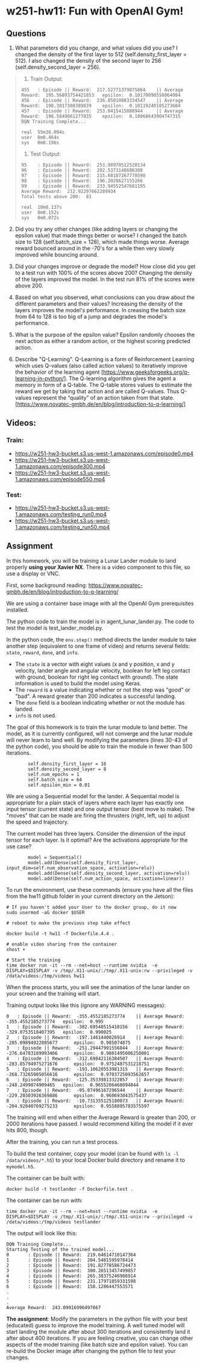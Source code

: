 # w251-hw11: Fun with OpenAI Gym!

## Questions
1. What parameters did you change, and what values did you use?
I changed the density of the first layer to 512 (self.density_first_layer = 512). I also changed the density of the second layer to 256 (self.density_second_layer = 256).

> 1. Train Output:
> ```
> 455 	: Episode || Reward:  217.52771379075864 	|| Average Reward:  195.56893754421853 	 epsilon:  0.10170090558064004
> 456 	: Episode || Reward:  236.85010883334547 	|| Average Reward:  198.3017368389839 	 epsilon:  0.10119240105273684
> 457 	: Episode || Reward:  253.0415415888944 	|| Average Reward:  198.5849061277835 	 epsilon:  0.10068643904747315
> DQN Training Complete...
>
> real	55m36.094s
> user	0m0.464s
> sys	0m0.196s
> ```
>
> 1. Test Output:
> ```
> 95 	: Episode || Reward:  253.98970512520134
> 96 	: Episode || Reward:  202.5373148686308
> 97 	: Episode || Reward:  215.68187267778598
> 98 	: Episode || Reward:  196.2028627155266
> 99 	: Episode || Reward:  233.94552547681195
> Average Reward:  212.92297662289934
> Total tests above 200:  81
>
> real	10m8.137s
> user	0m0.152s
> sys	0m0.072s
> ```

2. Did you try any other changes (like adding layers or changing the epsilon value) that made things better or worse?
I changed the batch size to 128 (self.batch_size = 128), which made things worse. Average reward bounced around in the -70's for a while then very slowly improved while bouncing around.

3. Did your changes improve or degrade the model? How close did you get to a test run with 100% of the scores above 200?
Changing the density of the layers improved the model. In the test run 81% of the scores were above 200.

4. Based on what you observed, what conclusions can you draw about the different parameters and their values?
Increasing the density of the layers improves the model's performance. In creasing the batch size from 64 to 128 is too big of a jump and degrades the model's performance.

5. What is the purpose of the epsilon value?
Epsilon randomly chooses the next action as either a random action, or the highest scoring predicted action.

6. Describe "Q-Learning".
Q-Learning is a form of Reinforcement Learning which uses Q-values (also called action values) to iteratively improve the behavior of the learning agent [https://www.geeksforgeeks.org/q-learning-in-python/]. The Q-learning algorithm gives the agent a memory in form of a Q-table. The Q-table stores values to estimate the reward we get by taking that action and are called Q-values. Thus Q-values represent the “quality” of an action taken from that state. [https://www.novatec-gmbh.de/en/blog/introduction-to-q-learning/]


## Videos:
### Train:
- https://w251-hw3-bucket.s3.us-west-1.amazonaws.com/episode0.mp4
- https://w251-hw3-bucket.s3.us-west-1.amazonaws.com/episode300.mp4
- https://w251-hw3-bucket.s3.us-west-1.amazonaws.com/episode550.mp4
### Test:
- https://w251-hw3-bucket.s3.us-west-1.amazonaws.com/testing_run0.mp4
- https://w251-hw3-bucket.s3.us-west-1.amazonaws.com/testing_run50.mp4

## Assignment
In this homework, you will be training a Lunar Lander module to land properly **using your Xavier NX**. There is a video component to this file, so use a display or VNC.

First, some background reading: https://www.novatec-gmbh.de/en/blog/introduction-to-q-learning/

We are using a container base image with all the OpenAI Gym prerequisites installed. 

The python code to train the model is in agent_lunar_lander.py. The code to test the model is test_lander_model.py.

In the python code, the `env.step()` method directs the lander module to take another step (equivalent to one frame of video) and returns several fields: `state`, `reward`, `done`, and `info`. 

 - The `state` is a vector with eight values (x and y position, x and y velocity, lander angle and angular velocity, boolean for left leg contact with ground, boolean for right leg contact with ground). The state information is used to build the model using Keras.
 - The `reward` is a value indicating whether or not the step was "good" or "bad". A reward greater than 200 indicates a successful landing.
 - The `done` field is a boolean indicating whether or not the module has landed. 
 - `info` is not used.

The goal of this homework is to train the lunar module to land better. The model, as it is currently configured, will not converge and the lunar module will never learn to land well. By modifying the parameters (lines 30-43 of the python code), you should be able to train the module in fewer than 500 iterations.

```
        self.density_first_layer = 16
        self.density_second_layer = 8
        self.num_epochs = 1
        self.batch_size = 64
        self.epsilon_min = 0.01
```

We are using a Sequential model for the lander. A Sequential model is appropriate for a plain stack of layers where each layer has exactly one input tensor (current state) and one output tensor (best move to make). The "moves" that can be made are firing the thrusters (right, left, up) to adjust the speed and trajectory.

The current model has three layers. Consider the dimension of the input tensor for each layer. Is it optimal? Are the activations appropriate for the use case?

```
        model = Sequential()
        model.add(Dense(self.density_first_layer, input_dim=self.num_observation_space, activation=relu))
        model.add(Dense(self.density_second_layer, activation=relu))
        model.add(Dense(self.num_action_space, activation=linear))
```

To run the environment, use these commands (ensure you have all the files from the hw11 github folder in your current directory on the Jetson):

```
# If you haven't added your User to the docker group, do it now
sudo usermod -aG docker $USER

# reboot to make the previous step take effect

docker build -t hw11 -f Dockerfile.4.4 .

# enable video sharing from the container
xhost +

# Start the training
time docker run -it --rm --net=host --runtime nvidia  -e DISPLAY=$DISPLAY -v /tmp/.X11-unix/:/tmp/.X11-unix:rw --privileged -v /data/videos:/tmp/videos hw11

```

When the process starts, you will see the animation of the lunar lander on your screen and the training will start.

Training output looks like this (ignore any WARNING messages):

```
0 	: Episode || Reward:  -355.4552185273774 	|| Average Reward:  -355.4552185273774 	 epsilon:  0.995
1 	: Episode || Reward:  -302.69548515410156 	|| Average Reward:  -329.0753518407395 	 epsilon:  0.990025
2 	: Episode || Reward:  -197.1461440026914 	|| Average Reward:  -285.09894922805677 	 epsilon:  0.985074875
3 	: Episode || Reward:  -251.29447991556844 	|| Average Reward:  -276.64783189993466 	 epsilon:  0.9801495006250001
4 	: Episode || Reward:  -312.69842116384507 	|| Average Reward:  -283.85794975271676 	 epsilon:  0.9752487531218751
5 	: Episode || Reward:  -193.10620553981315 	|| Average Reward:  -268.73265905056616 	 epsilon:  0.9703725093562657
6 	: Episode || Reward:  -125.35339813322857 	|| Average Reward:  -248.2499074909465 	 epsilon:  0.9655206468094844
7 	: Episode || Reward:  -95.87496167296544 	|| Average Reward:  -229.20303926369886 	 epsilon:  0.960693043575437
8 	: Episode || Reward:  -10.731355125180073 	|| Average Reward:  -204.92840769275233 	 epsilon:  0.9558895783575597
```

The training will end when either the Average Reward is greater than 200, or 2000 iterations have passed. I would recommend killing the model if it ever hits 800, though.

After the training, you can run a test process. 

To build the test container, copy your model (can be found with `ls -l /data/videos/*.h5`) to your local Docker build directory and rename it to `mymodel.h5`. 

The container can be built with:

```
docker build -t testlander -f Dockerfile.test .
```

The container can be run with:

```
time docker run -it --rm --net=host --runtime nvidia  -e DISPLAY=$DISPLAY -v /tmp/.X11-unix/:/tmp/.X11-unix:rw --privileged -v /data/videos:/tmp/videos testlander
```

The output will look like this:

```
DQN Training Complete...
Starting Testing of the trained model...
0       : Episode || Reward:  219.64614710147364
1       : Episode || Reward:  204.5401595978414
2       : Episode || Reward:  191.82778586724473
3       : Episode || Reward:  300.26513457499857
4       : Episode || Reward:  265.38375246986914
5       : Episode || Reward:  231.17971859331598
6       : Episode || Reward:  158.1286447553571
.
.
.
Average Reward:  243.09916996497867
```

**The assignment**: Modify the parameters in the python file with your best (educated) guess to improve the model training. A well tuned model will start landing the module after about 300 iterations and consistently land it after about 400 iterations. If you are feeling creative, you can change other aspects of the model training (like batch size and epsilon value). You can re-build the Docker image after changing the python file to test your changes. 
